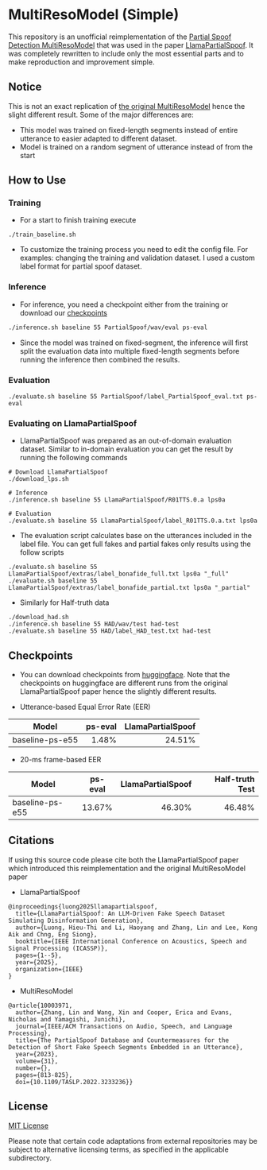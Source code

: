 # MultiResoModel (Simple)

This repository is an unofficial reimplementation of the [Partial Spoof Detection MultiResoModel](https://ieeexplore.ieee.org/document/10003971) that was used in the paper [LlamaPartialSpoof](https://arxiv.org/abs/2409.14743). It was completely rewritten to include only the most essential parts and to make reproduction and improvement simple.

## Notice
This is not an exact replication of [the original MultiResoModel](https://github.com/nii-yamagishilab/PartialSpoof/tree/main/03multireso) hence the slight different result. Some of the major differences are:
- This model was trained on fixed-length segments instead of entire utterance to easier adapted to different dataset.
- Model is trained on a random segment of utterance instead of from the start

## How to Use
### Training
- For a start to finish training execute
```
./train_baseline.sh
```
- To customize the training process you need to edit the config file. For examples: changing the training and validation dataset. I used a custom label format for partial spoof dataset.

### Inference
- For inference, you need a checkpoint either from the training or download our [checkpoints](#Checkpoint)
```bash
./inference.sh baseline 55 PartialSpoof/wav/eval ps-eval
```
- Since the model was trained on fixed-segment, the inference will first split the evaluation data into multiple fixed-length segments before running the inference then combined the results.

### Evaluation
```
./evaluate.sh baseline 55 PartialSpoof/label_PartialSpoof_eval.txt ps-eval
```

### Evaluating on LlamaPartialSpoof
- LlamaPartialSpoof was prepared as an out-of-domain evaluation dataset. Similar to in-domain evaluation you can get the result by running the following commands
```
# Download LlamaPartialSpoof
./download_lps.sh

# Inference
./inference.sh baseline 55 LlamaPartialSpoof/R01TTS.0.a lps0a

# Evaluation
./evaluate.sh baseline 55 LlamaPartialSpoof/label_R01TTS.0.a.txt lps0a

```
- The evaluation script calculates base on the utterances included in the label file. You can get full fakes and partial fakes only results using the follow scripts
```
./evaluate.sh baseline 55 LlamaPartialSpoof/extras/label_bonafide_full.txt lps0a "_full"
./evaluate.sh baseline 55 LlamaPartialSpoof/extras/label_bonafide_partial.txt lps0a "_partial"

```

- Similarly for Half-truth data
```
./download_had.sh
./inference.sh baseline 55 HAD/wav/test had-test
./evaluate.sh baseline 55 HAD/label_HAD_test.txt had-test
```


## Checkpoints
- You can download checkpoints from [huggingface](https://huggingface.co/hieuthi/MultiResoModel-Simple-ckpts). Note that the checkpoints on huggingface are different runs from the original LlamaPartialSpoof paper hence the slightly different results.

- Utterance-based Equal Error Rate (EER)

|           Model | ps-eval | LlamaPartialSpoof |
|-----------------|--------:|------------------:|
| baseline-ps-e55 |   1.48% |            24.51% |

- 20-ms frame-based EER

|           Model | ps-eval | LlamaPartialSpoof | Half-truth Test |
|-----------------|---------|------------------:|----------------:|
| baseline-ps-e55 |  13.67% |           46.30%  |          46.48% |

## Citations
If using this source code please cite both the LlamaPartialSpoof paper which introduced this reimplementation and the original MultiResoModel paper
- LlamaPartialSpoof
```
@inproceedings{luong2025llamapartialspoof,
  title={LlamaPartialSpoof: An LLM-Driven Fake Speech Dataset Simulating Disinformation Generation},
  author={Luong, Hieu-Thi and Li, Haoyang and Zhang, Lin and Lee, Kong Aik and Chng, Eng Siong},
  booktitle={IEEE International Conference on Acoustics, Speech and Signal Processing (ICASSP)},
  pages={1--5},
  year={2025},
  organization={IEEE}
}
```

- MultiResoModel
```
@article{10003971,
  author={Zhang, Lin and Wang, Xin and Cooper, Erica and Evans, Nicholas and Yamagishi, Junichi},
  journal={IEEE/ACM Transactions on Audio, Speech, and Language Processing}, 
  title={The PartialSpoof Database and Countermeasures for the Detection of Short Fake Speech Segments Embedded in an Utterance}, 
  year={2023},
  volume={31},
  number={},
  pages={813-825},
  doi={10.1109/TASLP.2022.3233236}}
```

## License

[MIT License](LICENSE)

Please note that certain code adaptations from external repositories may be subject to alternative licensing terms, as specified in the applicable subdirectory.
